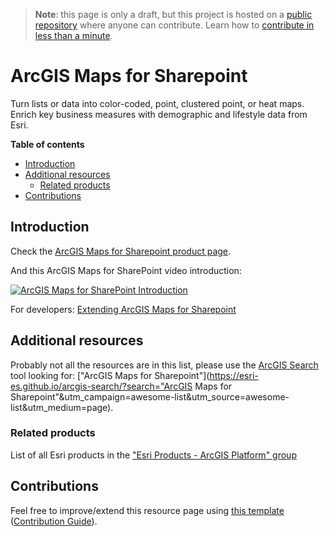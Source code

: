 > **Note**: this page is only a draft, but this project is hosted on a [public repository](https://github.com/hhkaos/awesome-arcgis) where anyone can contribute. Learn how to [contribute in less than a minute](https://github.com/hhkaos/awesome-arcgis/blob/master/CONTRIBUTING.md#contributions).

# ArcGIS Maps for Sharepoint

Turn lists or data into color-coded, point, clustered point, or heat maps. Enrich key business measures with demographic and lifestyle data from Esri.

<!-- START doctoc generated TOC please keep comment here to allow auto update -->
<!-- DON'T EDIT THIS SECTION, INSTEAD RE-RUN doctoc TO UPDATE -->
**Table of contents**

- [Introduction](#introduction)
- [Additional resources](#additional-resources)
  - [Related products](#related-products)
- [Contributions](#contributions)

<!-- END doctoc generated TOC please keep comment here to allow auto update -->

## Introduction

Check the [ArcGIS Maps for Sharepoint product page](http://www.esri.com/software/maps-for-sharepoint).

And this ArcGIS Maps for SharePoint video introduction:

[![ArcGIS Maps for SharePoint Introduction](https://i.ytimg.com/vi/W-FOH2cjW4s/hqdefault.jpg)](https://www.youtube.com/watch?v=W-FOH2cjW4s)

For developers: [Extending ArcGIS Maps for Sharepoint](https://www.youtube.com/watch?v=Vec4KjX9W78)

## Additional resources

Probably not all the resources are in this list, please use the [ArcGIS Search](https://esri-es.github.io/arcgis-search/) tool looking for: ["ArcGIS Maps for Sharepoint"](https://esri-es.github.io/arcgis-search/?search="ArcGIS Maps for Sharepoint"&utm_campaign=awesome-list&utm_source=awesome-list&utm_medium=page).

### Related products

List of all Esri products in the ["Esri Products - ArcGIS Platform" group](https://awesome-arcgis.maps.arcgis.com/home/group.html?id=663480a878724c42aef09a523a8d5139&view=list&start=1&num=20#content)

## Contributions

Feel free to improve/extend this resource page using [this template](https://github.com/hhkaos/awesome-arcgis/blob/master/templates/PRODUCT_PAGE_TEMPLATE.md) ([Contribution Guide](https://github.com/hhkaos/awesome-arcgis/blob/master/CONTRIBUTING.md)).
